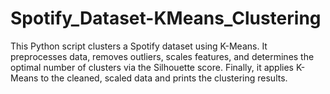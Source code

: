 # Spotify_Dataset-KMeans_Clustering
This Python script clusters a Spotify dataset using K-Means. It preprocesses data, removes outliers, scales features, and determines the optimal number of clusters via the Silhouette score. Finally, it applies K-Means to the cleaned, scaled data and prints the clustering results.

